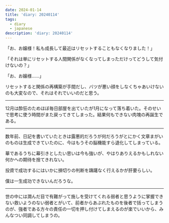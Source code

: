 ```yaml
---
date: 2024-01-14
title: 'diary: 20240114'
tags:
  - diary
  - japanese
description: 'diary: 20240114'
---
```


「お、お嬢様！私も成長して最近はリセットすることもなくなりました！」

「それは単にリセットする人間関係がなくなってしまっただけってどうして気付けないの？」

「お、お嬢様……」

リセットすると関係の再構築が手間だし、バツが悪い顔をしなくちゃあいけないのも大変なので、それはそれでいいのだと思う。

---

12月は酔狂のためほぼ毎日部屋を出ていたが1月になって落ち着いた。そのせいで思考に使う時間がまた戻ってきてしまった。結果何もできない肉塊の再誕生である。

---

数年前、日記を書いていたときは露悪的だろうが何だろうがとにかく文章まがいのものは生成できていたのに、今はもうその脳機能すら退化してしまっている。

華であるうちに幕引きとしたい思いは今も強いが、やはりありえるかもしれない何かへの期待を捨てきれない。

投資で成功するにはいかに損切りの判断を躊躇なく行えるかが肝要らしい。

僕は一生成功できないんだろうな。

---

世の中には潤んだ目で有難がって施しを受けてくれる弱者と思うように掌握できない救いようのない弱者とがいて、前者からあぶれたものを後者で括ってしまうのが、強者である方々の責任の一切を押し付けてしまえるのが楽でいいから、みんなつい同調してしまうの。
